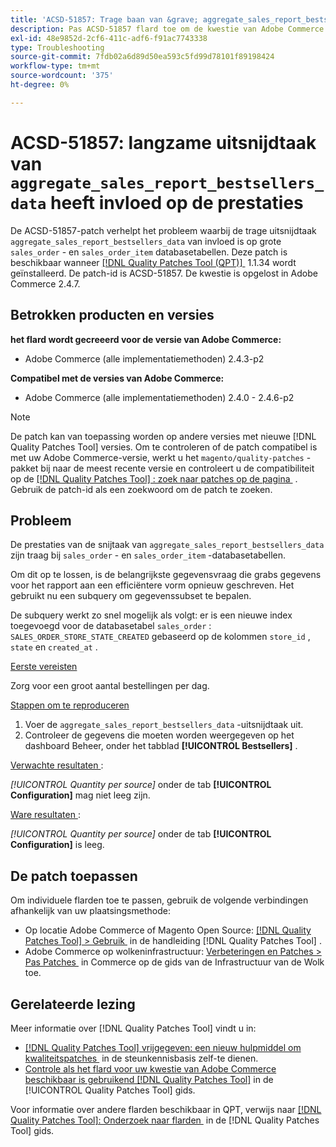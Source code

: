 ```yaml
---
title: 'ACSD-51857: Trage baan van &grave; aggregate_sales_report_bestsellers_data'' beïnvloedt prestaties'
description: Pas ACSD-51857 flard toe om de kwestie van Adobe Commerce te bevestigen waar de langzame bouwbaan &grave; aggregate_sales_report_bestsellers_data &grave; grote &grave; verkoop_order &grave; en &grave; verkoop_order_item' gegevensbestandlijsten beïnvloedt.
exl-id: 48e9852d-2cf6-411c-adf6-f91ac7743338
type: Troubleshooting
source-git-commit: 7fdb02a6d89d50ea593c5fd99d78101f89198424
workflow-type: tm+mt
source-wordcount: '375'
ht-degree: 0%

---
```


# ACSD-51857: langzame uitsnijdtaak van `aggregate_sales_report_bestsellers_data` heeft invloed op de prestaties

De ACSD-51857-patch verhelpt het probleem waarbij de trage uitsnijdtaak `aggregate_sales_report_bestsellers_data` van invloed is op grote `sales_order` - en `sales_order_item` databasetabellen. Deze patch is beschikbaar wanneer [[!DNL Quality Patches Tool (QPT)] &#x200B;](https://experienceleague.adobe.com/nl/docs/commerce-operations/tools/quality-patches-tool/quality-patches-tool-to-self-serve-quality-patches) 1.1.34 wordt geïnstalleerd. De patch-id is ACSD-51857. De kwestie is opgelost in Adobe Commerce 2.4.7.

## Betrokken producten en versies

**het flard wordt gecreeerd voor de versie van Adobe Commerce:**

* Adobe Commerce (alle implementatiemethoden) 2.4.3-p2

**Compatibel met de versies van Adobe Commerce:**

* Adobe Commerce (alle implementatiemethoden) 2.4.0 - 2.4.6-p2

>[!NOTE]
>
>De patch kan van toepassing worden op andere versies met nieuwe [!DNL Quality Patches Tool] versies. Om te controleren of de patch compatibel is met uw Adobe Commerce-versie, werkt u het `magento/quality-patches` -pakket bij naar de meest recente versie en controleert u de compatibiliteit op de [[!DNL Quality Patches Tool] : zoek naar patches op de pagina &#x200B;](https://experienceleague.adobe.com/tools/commerce-quality-patches/index.html?lang=nl-NL) . Gebruik de patch-id als een zoekwoord om de patch te zoeken.

## Probleem

De prestaties van de snijtaak van `aggregate_sales_report_bestsellers_data` zijn traag bij `sales_order` - en `sales_order_item` -databasetabellen.

Om dit op te lossen, is de belangrijkste gegevensvraag die grabs gegevens voor het rapport aan een efficiëntere vorm opnieuw geschreven. Het gebruikt nu een subquery om gegevenssubset te bepalen.

De subquery werkt zo snel mogelijk als volgt: er is een nieuwe index toegevoegd voor de databasetabel `sales_order` : `SALES_ORDER_STORE_STATE_CREATED` gebaseerd op de kolommen `store_id` , `state` en `created_at` .

<u> Eerste vereisten </u>

Zorg voor een groot aantal bestellingen per dag.

<u> Stappen om te reproduceren </u>

1. Voer de `aggregate_sales_report_bestsellers_data` -uitsnijdtaak uit.
1. Controleer de gegevens die moeten worden weergegeven op het dashboard Beheer, onder het tabblad **[!UICONTROL Bestsellers]** .

<u> Verwachte resultaten </u>:

*[!UICONTROL Quantity per source]* onder de tab **[!UICONTROL Configuration]** mag niet leeg zijn.

<u> Ware resultaten </u>:

*[!UICONTROL Quantity per source]* onder de tab **[!UICONTROL Configuration]** is leeg.

## De patch toepassen

Om individuele flarden toe te passen, gebruik de volgende verbindingen afhankelijk van uw plaatsingsmethode:

* Op locatie Adobe Commerce of Magento Open Source: [[!DNL Quality Patches Tool] > Gebruik &#x200B;](/help/tools/quality-patches-tool/usage.md) in de handleiding [!DNL Quality Patches Tool] .
* Adobe Commerce op wolkeninfrastructuur: [&#x200B; Verbeteringen en Patches > Pas Patches &#x200B;](https://experienceleague.adobe.com/docs/commerce-cloud-service/user-guide/develop/upgrade/apply-patches.html?lang=nl-NL) in Commerce op de gids van de Infrastructuur van de Wolk toe.

## Gerelateerde lezing

Meer informatie over [!DNL Quality Patches Tool] vindt u in:

* [[!DNL Quality Patches Tool]  vrijgegeven: een nieuw hulpmiddel om kwaliteitspatches &#x200B;](https://experienceleague.adobe.com/nl/docs/commerce-operations/tools/quality-patches-tool/quality-patches-tool-to-self-serve-quality-patches) in de steunkennisbasis zelf-te dienen.
* [&#x200B; Controle als het flard voor uw kwestie van Adobe Commerce beschikbaar is gebruikend  [!DNL Quality Patches Tool]](/help/tools/quality-patches-tool/patches-available-in-qpt/check-patch-for-magento-issue-with-magento-quality-patches.md) in de [!UICONTROL Quality Patches Tool] gids.


Voor informatie over andere flarden beschikbaar in QPT, verwijs naar [[!DNL Quality Patches Tool]: Onderzoek naar flarden &#x200B;](https://experienceleague.adobe.com/tools/commerce-quality-patches/index.html?lang=nl-NL) in de [!DNL Quality Patches Tool] gids.
